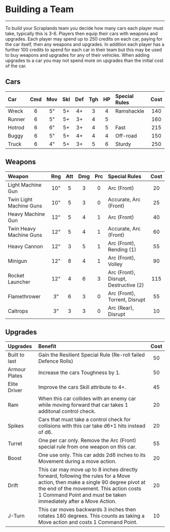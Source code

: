 # Building a Team

---

To build your Scraplands team you decide how many cars each player must take, typically this is 3-6. Players then equip their cars with weapons and upgrades. Each player may spend up to 250 credits on each car, paying for the car itself, then any weapons and upgrades. In addition each player has a further 100 credits to spend for each car in their team but this may be used to buy weapons and upgrades for any of their vehicles. When adding upgrades to a car you may not spend more on upgrades than the initial cost of the car.

## Cars

| Car                | Cmd | Mov | Skl | Def | Tgh | HP  | Special Rules         | Cost   |
| :----------------- | :-: | :-: | :-: | :-: | :-: | :-: | :---------------------| :----: |
| Wreck              |  6  |  5" |  5+ |  4+ |  3  |  4  | Ramshackle            | 140    |
| Runner             |  6  |  5" |  5+ |  3+ |  4  |  5  |                       | 160    |
| Hotrod             |  6  |  6" |  5+ |  3+ |  4  |  5  | Fast                  | 215    |
| Buggy              |  6  |  5" |  5+ |  4+ |  4  |  4  | Off-road              | 150    |
| Truck              |  6  |  4" |  5+ |  3+ |  5  |  6  | Sturdy                | 250    |

## Weapons

| Weapon                    | Rng | Att | Dmg | Prc | Special Rules                         | Cost   |
| :------------------------ | :-: | :-: | :-: | :-: | :------------------------------------ | :----: |
| Light Machine Gun         | 10" | 5   |  3  |  0  | Arc (Front)                           | 20     |
| Twin Light Machine Guns   | 10" | 5   |  3  |  0  | Accurate, Arc (Front)                 | 25     |
| Heavy Machine Gun         | 12" | 5   |  4  |  1  | Arc (Front)                           | 40     |
| Twin Heavy Machine Guns   | 12" | 5   |  4  |  1  | Accurate, Arc (Front)                 | 60     |
| Heavy Cannon              | 12" | 3   |  5  |  1  | Arc (Front), Rending (1)              | 55     |
| Minigun                   | 12" | 8   |  4  |  1  | Arc (Front), Volley                   | 90     |
| Rocket Launcher           | 12" | 4   |  6  |  3  | Arc (Front), Disrupt, Destructive (2) | 115    |
| Flamethrower              | 3"  | 6   |  3  |  0  | Arc (Front), Torrent, Disrupt         | 55     |
| Caltrops                  | 3"  | 3   |  3  |  0  | Arc (Rear), Disrupt                   | 10     |

## Upgrades 

| Upgrades  | Benefit | Cost   |
| :-------- | :------ | :----: |
| Built to last | Gain the Resilient Special Rule (Re-roll failed Defence Rolls) | 50 |
| Armour Plates | Increase the cars Toughness by 1. | 50 |
| Elite Driver | Improve the cars Skill attribute to 4+. | 45 |
| Ram | When this car collides with an enemy car while moving forward that car takes 1 additonal control check. | 20 |
| Spikes | Cars that must take a control check for collisions with this car take d6+1 hits instead of d6. | 20 |
| Turret | One per car only. Remove the Arc (Front) special rule from one weapon on this car. | 55 |
| Boost | One use only. This car adds 2d6 inches to its Movement during a move action. | 20 |
| Drift | This car may move up to 8 inches directly forward, following the rules for a Move action, then make a single 90 degree pivot at the end of the movement. This action costs 1 Command Point and must be taken immediately after a Move Action. | 20 |
| J-Turn | This car moves backwards 3 inches then rotates 180 degrees. This counts as taking a Move action and costs 1 Command Point. | 10 |